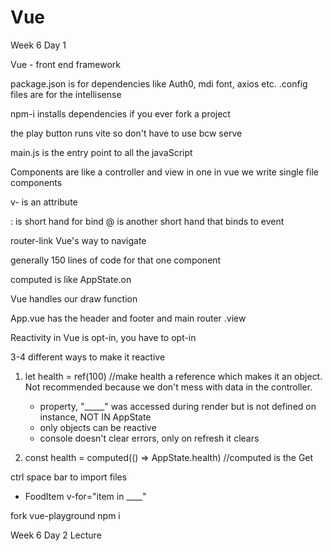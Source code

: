 # Vue

Week 6 Day 1

Vue - front end framework

package.json is for dependencies like Auth0, mdi font, axios etc.
.config files are for the intellisense 

npm-i installs dependencies if you ever fork a project

the play button runs vite so don't have to use bcw serve

main.js is the entry point to all the javaScript

Components are like a controller and view in one
in vue we write single file components 

v- is an attribute

: is short hand for bind
@ is another short hand that binds to event

router-link Vue's way to navigate

generally 150 lines of code for that one component

computed is like AppState.on

Vue handles our draw function

App.vue has the header and footer and main router .view

Reactivity in Vue is opt-in, you have to opt-in

3-4 different ways to make it reactive

1. let health = ref(100) //make health a reference which makes it an object.  Not recommended because we don't mess with data in the controller.  
    
    
    * property, "_____" was accessed during render but is not defined on instance, NOT IN AppState
    * only objects can be reactive
    * console doesn't clear errors, only on refresh it clears

2. const health = computed(() => AppState.health) //computed is the Get

ctrl space bar to import files

* FoodItem v-for="item in ____"


fork vue-playground
npm i


Week 6 Day 2 Lecture

